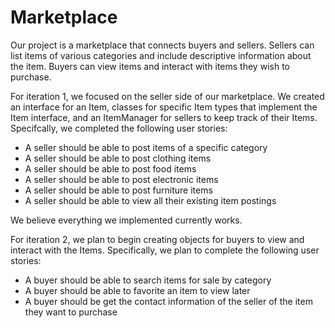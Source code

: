 # Marketplace

Our project is a marketplace that connects buyers and sellers. Sellers can list items of various categories and include descriptive information about the item. Buyers can view items and interact with items they wish to purchase.

For iteration 1, we focused on the seller side of our marketplace. We created an interface for an Item, classes for specific Item types that implement the Item interface, and an ItemManager for sellers to keep track of their Items. Specifcally, we completed the following user stories:
- A seller should be able to post items of a specific category
- A seller should be able to post clothing items
- A seller should be able to post food items
- A seller should be able to post electronic items
- A seller should be able to post furniture items
- A seller should be able to view all their existing item postings

We believe everything we implemented currently works.

For iteration 2, we plan to begin creating objects for buyers to view and interact with the Items. Specifically, we plan to complete the following user stories:
- A buyer should be able to search items for sale by category
- A buyer should be able to favorite an item to view later
- A buyer should be get the contact information of the seller of the item they want to purchase


